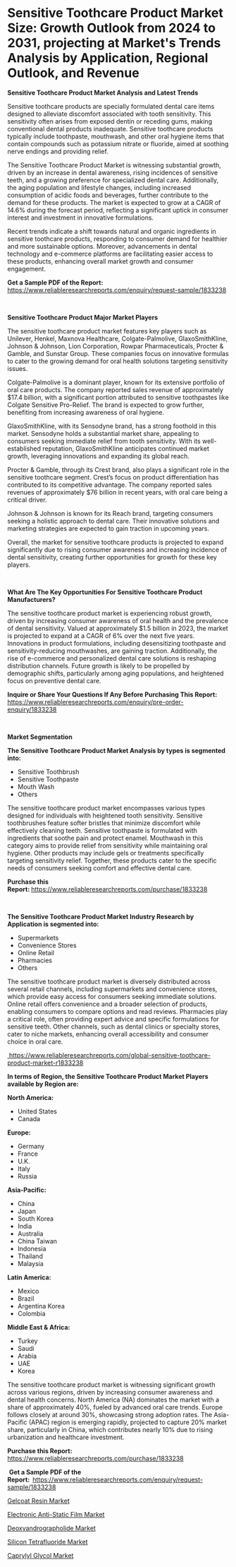 <p><h1>Sensitive Toothcare Product Market Size: Growth Outlook from 2024 to 2031, projecting at Market's Trends Analysis by Application, Regional Outlook, and Revenue</h1></p><p><strong>Sensitive Toothcare Product Market Analysis and Latest Trends</strong></p>
<p><p>Sensitive toothcare products are specially formulated dental care items designed to alleviate discomfort associated with tooth sensitivity. This sensitivity often arises from exposed dentin or receding gums, making conventional dental products inadequate. Sensitive toothcare products typically include toothpaste, mouthwash, and other oral hygiene items that contain compounds such as potassium nitrate or fluoride, aimed at soothing nerve endings and providing relief.</p><p>The Sensitive Toothcare Product Market is witnessing substantial growth, driven by an increase in dental awareness, rising incidences of sensitive teeth, and a growing preference for specialized dental care. Additionally, the aging population and lifestyle changes, including increased consumption of acidic foods and beverages, further contribute to the demand for these products. The market is expected to grow at a CAGR of 14.6% during the forecast period, reflecting a significant uptick in consumer interest and investment in innovative formulations.</p><p>Recent trends indicate a shift towards natural and organic ingredients in sensitive toothcare products, responding to consumer demand for healthier and more sustainable options. Moreover, advancements in dental technology and e-commerce platforms are facilitating easier access to these products, enhancing overall market growth and consumer engagement.</p></p>
<p><strong>Get a Sample PDF of the Report:&nbsp;</strong> <a href="https://www.reliableresearchreports.com/enquiry/request-sample/1833238?utm_campaign=1333&utm_medium=2&utm_source=Github&utm_content=ia&utm_term=17102024&utm_id=sensitive-toothcare-product">https://www.reliableresearchreports.com/enquiry/request-sample/1833238</a></p>
<p>&nbsp;</p>
<p><strong>Sensitive Toothcare Product Major Market Players</strong></p>
<p><p>The sensitive toothcare product market features key players such as Unilever, Henkel, Maxnova Healthcare, Colgate-Palmolive, GlaxoSmithKline, Johnson & Johnson, Lion Corporation, Rowpar Pharmaceuticals, Procter & Gamble, and Sunstar Group. These companies focus on innovative formulas to cater to the growing demand for oral health solutions targeting sensitivity issues.</p><p>Colgate-Palmolive is a dominant player, known for its extensive portfolio of oral care products. The company reported sales revenue of approximately $17.4 billion, with a significant portion attributed to sensitive toothpastes like Colgate Sensitive Pro-Relief. The brand is expected to grow further, benefiting from increasing awareness of oral hygiene.</p><p>GlaxoSmithKline, with its Sensodyne brand, has a strong foothold in this market. Sensodyne holds a substantial market share, appealing to consumers seeking immediate relief from tooth sensitivity. With its well-established reputation, GlaxoSmithKline anticipates continued market growth, leveraging innovations and expanding its global reach.</p><p>Procter & Gamble, through its Crest brand, also plays a significant role in the sensitive toothcare segment. Crest’s focus on product differentiation has contributed to its competitive advantage. The company reported sales revenues of approximately $76 billion in recent years, with oral care being a critical driver.</p><p>Johnson & Johnson is known for its Reach brand, targeting consumers seeking a holistic approach to dental care. Their innovative solutions and marketing strategies are expected to gain traction in upcoming years. </p><p>Overall, the market for sensitive toothcare products is projected to expand significantly due to rising consumer awareness and increasing incidence of dental sensitivity, creating further opportunities for growth for these key players.</p></p>
<p>&nbsp;</p>
<p><strong>What Are The Key Opportunities For Sensitive Toothcare Product Manufacturers?</strong></p>
<p><p>The sensitive toothcare product market is experiencing robust growth, driven by increasing consumer awareness of oral health and the prevalence of dental sensitivity. Valued at approximately $1.5 billion in 2023, the market is projected to expand at a CAGR of 6% over the next five years. Innovations in product formulations, including desensitizing toothpaste and sensitivity-reducing mouthwashes, are gaining traction. Additionally, the rise of e-commerce and personalized dental care solutions is reshaping distribution channels. Future growth is likely to be propelled by demographic shifts, particularly among aging populations, and heightened focus on preventive dental care.</p></p>
<p><strong>Inquire or Share Your Questions If Any Before Purchasing This Report:</strong> <a href="https://www.reliableresearchreports.com/enquiry/pre-order-enquiry/1833238?utm_campaign=1333&utm_medium=2&utm_source=Github&utm_content=ia&utm_term=17102024&utm_id=sensitive-toothcare-product">https://www.reliableresearchreports.com/enquiry/pre-order-enquiry/1833238</a></p>
<p>&nbsp;</p>
<p><strong>Market Segmentation</strong></p>
<p><strong>The Sensitive Toothcare Product Market Analysis by types is segmented into:</strong></p>
<p><ul><li>Sensitive Toothbrush</li><li>Sensitive Toothpaste</li><li>Mouth Wash</li><li>Others</li></ul></p>
<p><p>The sensitive toothcare product market encompasses various types designed for individuals with heightened tooth sensitivity. Sensitive toothbrushes feature softer bristles that minimize discomfort while effectively cleaning teeth. Sensitive toothpaste is formulated with ingredients that soothe pain and protect enamel. Mouthwash in this category aims to provide relief from sensitivity while maintaining oral hygiene. Other products may include gels or treatments specifically targeting sensitivity relief. Together, these products cater to the specific needs of consumers seeking comfort and effective dental care.</p></p>
<p><strong>Purchase this Report:&nbsp;</strong><a href="https://www.reliableresearchreports.com/purchase/1833238?utm_campaign=1333&utm_medium=2&utm_source=Github&utm_content=ia&utm_term=17102024&utm_id=sensitive-toothcare-product">https://www.reliableresearchreports.com/purchase/1833238</a></p>
<p>&nbsp;</p>
<p><strong>The Sensitive Toothcare Product Market Industry Research by Application is segmented into:</strong></p>
<p><ul><li>Supermarkets</li><li>Convenience Stores</li><li>Online Retail</li><li>Pharmacies</li><li>Others</li></ul></p>
<p><p>The sensitive toothcare product market is diversely distributed across several retail channels, including supermarkets and convenience stores, which provide easy access for consumers seeking immediate solutions. Online retail offers convenience and a broader selection of products, enabling consumers to compare options and read reviews. Pharmacies play a critical role, often providing expert advice and specific formulations for sensitive teeth. Other channels, such as dental clinics or specialty stores, cater to niche markets, enhancing overall accessibility and consumer choice in oral care.</p></p>
<p><a href="https://www.reliableresearchreports.com/global-sensitive-toothcare-product-market-r1833238?utm_campaign=1333&utm_medium=2&utm_source=Github&utm_content=ia&utm_term=17102024&utm_id=sensitive-toothcare-product">&nbsp;https://www.reliableresearchreports.com/global-sensitive-toothcare-product-market-r1833238</a></p>
<p><strong>In terms of Region, the Sensitive Toothcare Product Market Players available by Region are:</strong></p>
<p>
    <p> <strong> North America: </strong>
        <ul>
            <li>United States</li>
            <li>Canada</li>
        </ul>
        </p> 
    <p> <strong> Europe: </strong>
        <ul>
            <li>Germany</li>
            <li>France</li>
            <li>U.K.</li>
            <li>Italy</li>
            <li>Russia</li>
        </ul>
        </p> 
    <p> <strong> Asia-Pacific: </strong>
        <ul>
            <li>China</li>
            <li>Japan</li>
            <li>South Korea</li>
            <li>India</li>
            <li>Australia</li>
            <li>China Taiwan</li>
            <li>Indonesia</li>
            <li>Thailand</li>
            <li>Malaysia</li>
        </ul>
        </p> 
    <p> <strong> Latin America: </strong>
        <ul>
            <li>Mexico</li>
            <li>Brazil</li>
            <li>Argentina Korea</li>
            <li>Colombia</li>
        </ul>
        </p> 
    <p> <strong> Middle East & Africa: </strong>
        <ul>
            <li>Turkey</li>
            <li>Saudi</li>
            <li>Arabia</li>
            <li>UAE</li>
            <li>Korea</li>
        </ul>
    </p>
    </p>
<p><p>The sensitive toothcare product market is witnessing significant growth across various regions, driven by increasing consumer awareness and dental health concerns. North America (NA) dominates the market with a share of approximately 40%, fueled by advanced oral care trends. Europe follows closely at around 30%, showcasing strong adoption rates. The Asia-Pacific (APAC) region is emerging rapidly, projected to capture 20% market share, particularly in China, which contributes nearly 10% due to rising urbanization and healthcare investment.</p></p>
<p><strong>Purchase this Report: </strong><a href="https://www.reliableresearchreports.com/purchase/1833238?utm_campaign=1333&utm_medium=2&utm_source=Github&utm_content=ia&utm_term=17102024&utm_id=sensitive-toothcare-product">https://www.reliableresearchreports.com/purchase/1833238</a></p>
<p>&nbsp;<strong>Get a Sample PDF of the Report:&nbsp;&nbsp;</strong><a href="https://www.reliableresearchreports.com/enquiry/request-sample/1833238?utm_campaign=1333&utm_medium=2&utm_source=Github&utm_content=ia&utm_term=17102024&utm_id=sensitive-toothcare-product">https://www.reliableresearchreports.com/enquiry/request-sample/1833238</a></p>
<p><strong></strong></p>
<p><p><a href="https://www.linkedin.com/pulse/gelcoat-resin-market-research-report-forecast-growth-1i4me?utm_campaign=1333&utm_medium=2&utm_source=Github&utm_content=ia&utm_term=17102024&utm_id=sensitive-toothcare-product">Gelcoat Resin Market</a></p><p><a href="https://github.com/julyju69/Market-Research-Report-List-5/blob/main/electronic-anti-static-film-market.md?utm_campaign=1333&utm_medium=2&utm_source=Github&utm_content=ia&utm_term=17102024&utm_id=sensitive-toothcare-product">Electronic Anti-Static Film Market</a></p><p><a href="https://www.linkedin.com/pulse/deoxyandrographolide-market-pulse-7-expansion-blueprint-2024-2031-kch6e?utm_campaign=1333&utm_medium=2&utm_source=Github&utm_content=ia&utm_term=17102024&utm_id=sensitive-toothcare-product">Deoxyandrographolide Market</a></p><p><a href="https://www.linkedin.com/pulse/silicon-tetrafluoride-market-drivers-challenges-forecast-z55be?utm_campaign=1333&utm_medium=2&utm_source=Github&utm_content=ia&utm_term=17102024&utm_id=sensitive-toothcare-product">Silicon Tetrafluoride Market</a></p><p><a href="https://www.linkedin.com/pulse/caprylyl-glycol-market-overview-forecast-2024-2031-detailed-gwnbe?utm_campaign=1333&utm_medium=2&utm_source=Github&utm_content=ia&utm_term=17102024&utm_id=sensitive-toothcare-product">Caprylyl Glycol Market</a></p></p>